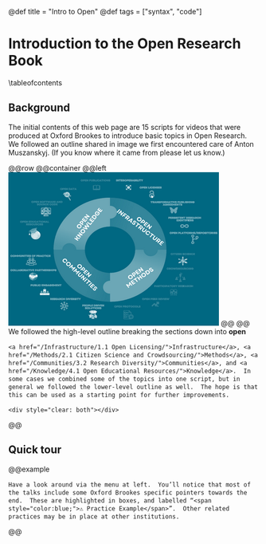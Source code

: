 @def title = "Intro to Open"
@def tags = ["syntax", "code"]

# Introduction to the Open Research Book

\tableofcontents <!-- you can use \toc as well -->

## Background

The initial contents of this web page are 15 scripts for videos that were produced at Oxford Brookes to introduce basic topics in Open Research.
We followed an outline shared in image we first encountered care of Anton Muszanskyj.  (If you know where it came from please let us know.)


@@row
@@container
@@left ![](./assets/or-graphic-small.png) @@
@@
We followed the high-level outline breaking the sections down into **open**
~~~
<a href="/Infrastructure/1.1 Open Licensing/">Infrastructure</a>, <a href="/Methods/2.1 Citizen Science and Crowdsourcing/">Methods</a>, <a href="/Communities/3.2 Research Diversity/">Communities</a>, and <a href="/Knowledge/4.1 Open Educational Resources/">Knowledge</a>.  In some cases we combined some of the topics into one script, but in general we followed the lower-level outline as well.  The hope is that this can be used as a starting point for further improvements.
~~~
~~~
<div style="clear: both"></div>
~~~
@@

## Quick tour

@@example
~~~
Have a look around via the menu at left.  You’ll notice that most of the talks include some Oxford Brookes specific pointers towards the end.  These are highlighted in boxes, and labelled “<span style="color:blue;">⚠ Practice Example</span>”.  Other related practices may be in place at other institutions.
~~~
@@




